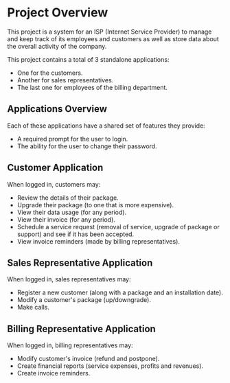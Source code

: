 # Project Overview  

This project is a system for an ISP (Internet Service Provider) to manage and keep track of its employees and customers as well as store data about the overall activity of the company.  

This project contains a total of 3 standalone applications:  
+    One for the customers.  
+    Another for sales representatives.  
+    The last one for employees of the billing department.  

## Applications Overview  

Each of these applications have a shared set of features they provide:  
+    A required prompt for the user to login.  
+    The ability for the user to change their password.  

## Customer Application  

When logged in, customers may:  
+    Review the details of their package.  
+    Upgrade their package (to one that is more expensive).  
+    View their data usage (for any period).  
+    View their invoice (for any period).  
+    Schedule a service request (removal of service, upgrade of package or support) and see if it has been accepted.  
+    View invoice reminders (made by billing representatives).  

## Sales Representative Application  

When logged in, sales representatives may:  
+    Register a new customer (along with a package and an installation date).  
+    Modify a customer's package (up/downgrade).  
+    Make calls.  

## Billing Representative Application  

When logged in, billing representatives may:  
+    Modify customer's invoice (refund and postpone).  
+    Create financial reports (service expenses, profits and revenues).  
+    Create invoice reminders.  